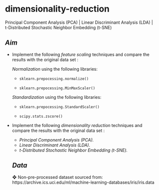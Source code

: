 # dimensionality-reduction
Principal Component Analysis (PCA) | Linear Discriminant Analysis (LDA) | t-Distributed Stochastic Neighbor Embedding (t-SNE)

<h2> <i>Aim</i> </h2>		
<ul>
<li> Implement the following <i> feature scaling </i> techniques and compare the results with the original data set : </li>

<i> Normalization </i> using the following libraries:
- `sklearn.prepocessing.normalize()`

- `sklearn.prepocessing.MinMaxScaler()`

<i> Standardization </i> using the following libraries:

- `sklearn.prepocessing.StandardScaler()`

- `scipy.stats.zscore()`

<li> Implement the following <i> dimensionality reduction </i> techniques and compare the results with the original data set : </li>

- <i> Principal Component Analysis (PCA). </i>
- <i> Linear Discriminant Analysis (LDA). </i>
- <i> t-Distributed Stochastic Neighbor Embedding (t-SNE). </i>

<h2> <i>Data</i> </h2>	
❖ Non-pre-processed dataset sourced from:
https://archive.ics.uci.edu/ml/machine-learning-databases/iris/iris.data
